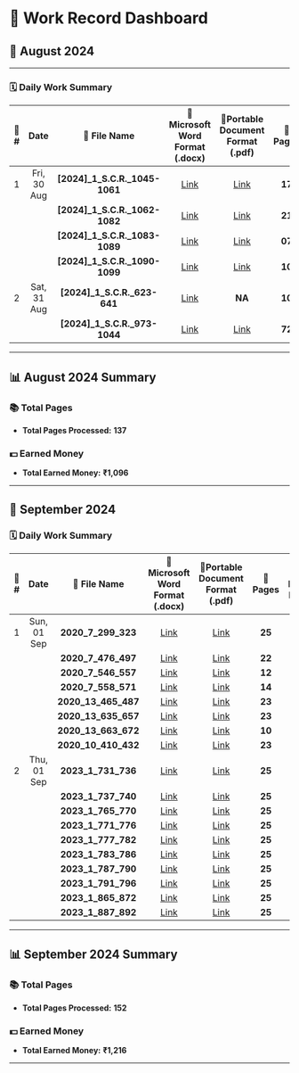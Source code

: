 # 🎯 **Work Record Dashboard**

## 📅 **August 2024**

---

### 🗓️ **Daily Work Summary**

| 🔢 **#** | **Date**          | 📁 **File Name**                         | 📄**Microsoft Word Format (.docx)**                  | 📑**Portable Document Format (.pdf)**        | 📄 **Pages**  | 💵 **Earned Money** |
|:-------:|:-----------------:|:-----------------------------------------:|:--------------------------------------------:|:-------------------------------------------:|:------------:|:-------------------:|
| 1       | Fri, 30 Aug       | **[2024]_1_S.C.R._1045-1061**             | [Link](Files/[2024]_1_S.C.R._1045-1061.docx) | [Link](Files/[2024]_1_S.C.R._1045-1061.pdf) | **17**       | **136**             |
|         |                   | **[2024]_1_S.C.R._1062-1082**             | [Link](Files/[2024]_1_S.C.R._1062-1082.docx) | [Link](Files/[2024]_1_S.C.R._1062-1082.pdf) | **21**       | **168**             |
|         |                   | **[2024]_1_S.C.R._1083-1089**             | [Link](Files/[2024]_1_S.C.R._1083-1089.docx) | [Link](Files/[2024]_1_S.C.R._1083-1089.pdf) | **07**       | **56**              |
|         |                   | **[2024]_1_S.C.R._1090-1099**             | [Link](Files/[2024]_1_S.C.R._1090-1099.docx) | [Link](Files/[2024]_1_S.C.R._1090-1099.pdf) | **10**       | **80**              |
| 2       | Sat, 31 Aug       | **[2024]_1_S.C.R._623-641**               | [Link](Files/[2024]_1_S.C.R._623-641.docx)   | **NA**                                      | **10**       | **80**              |
|         |                   | **[2024]_1_S.C.R._973-1044**              | [Link](Files/[2024]_1_S.C.R._973-1044.docx)  | [Link](Files/[2024]_1_S.C.R._973-1044.pdf)  | **72**       | **576**             |

---

## 📊 **August 2024 Summary**

### 📚 **Total Pages**
- **Total Pages Processed:** **137**

### 💵 **Earned Money**
- **Total Earned Money:** **₹1,096**

---

## 📅 **September 2024**

### 🗓️ **Daily Work Summary**

| 🔢 **#** | **Date**         | 📁 **File Name**               | 📄**Microsoft Word Format (.docx)**           | 📑**Portable Document Format (.pdf)**      | 📄 **Pages**  | 💵 **Earned Money**  |
|:-------:|:----------------:|:-------------------------------:|:-------------------------------------:|:-----------------------------------------:|:------------:|:-----------------------------:|
| 1       | Sun, 01 Sep      | **2020_7_299_323**              | [Link](Files/2020_7_299_323.docx)     | [Link](Files/2020_7_299_323.pdf)          | **25**       | **200**                       |
|         |                  |  **2020_7_476_497**             | [Link](Files/2020_7_476_497.docx)     | [Link](Files/2020_7_476_497.pdf)          | **22**       | **176**                       |
|         |                  | **2020_7_546_557**              | [Link](Files/2020_7_546_557.docx)     | [Link](Files/2020_7_546_557.pdf)          | **12**       | **96**                        |
|         |                  | **2020_7_558_571**              | [Link](Files/2020_7_558_571.docx)     | [Link](Files/2020_7_558_571.pdf)          | **14**       | **112**                       |
|         |                  | **2020_13_465_487**             | [Link](Files/2020_13_465_487.docx)    | [Link](Files/2020_13_465_487.pdf)         | **23**       | **184**                       |
|         |                  | **2020_13_635_657**             | [Link](Files/2020_13_635_657.docx)    | [Link](Files/2020_13_635_657.pdf)         | **23**       | **184**                       |
|         |                  | **2020_13_663_672**             | [Link](Files/2020_13_663_672.docx)    | [Link](Files/2020_13_663_672.pdf)         | **10**       | **80**                        |
|         |                  | **2020_10_410_432**             | [Link](Files/2020_10_410_432.docx)    | [Link](Files/2020_10_410_432.pdf)         | **23**       | **184**                       |
| 2       | Thu, 01 Sep      | **2023_1_731_736**              | [Link](Files/2023_1_731_736.docx)     | [Link](Files/2023_1_731_736.pdf)          | **25**       | **200**                       |
|         |                  | **2023_1_737_740**              | [Link](Files/2023_1_737_740.docx)     | [Link](Files/2023_1_737_740.pdf)          | **25**       | **200**                       |
|         |                  | **2023_1_765_770**              | [Link](Files/2023_1_765_770.docx)     | [Link](Files/2023_1_765_770.pdf)          | **25**       | **200**                       |
|         |                  | **2023_1_771_776**              | [Link](Files/2023_1_771_776.docx)     | [Link](Files/2023_1_771_776.pdf)          | **25**       | **200**                       |
|         |                  | **2023_1_777_782**              | [Link](Files/2023_1_777_782.docx)     | [Link](Files/2023_1_777_782.pdf)          | **25**       | **200**                       |
|         |                  | **2023_1_783_786**              | [Link](Files/2023_1_783_786.docx)     | [Link](Files/2023_1_783_786.pdf)          | **25**       | **200**                       |
|         |                  | **2023_1_787_790**              | [Link](Files/2023_1_787_790.docx)     | [Link](Files/2023_1_787_790.pdf)          | **25**       | **200**                       |
|         |                  | **2023_1_791_796**              | [Link](Files/2023_1_791_796.docx)     | [Link](Files/2023_1_791_796.pdf)          | **25**       | **200**                       |
|         |                  | **2023_1_865_872**              | [Link](Files/2023_1_865_872.docx)     | [Link](Files/2023_1_865_872.pdf)          | **25**       | **200**                       |
|         |                  | **2023_1_887_892**              | [Link](Files/2023_1_887_892.docx)     | [Link](Files/2023_1_887_892.pdf)          | **25**       | **200**                       |

---

## 📊 **September 2024 Summary**

### 📚 **Total Pages**
- **Total Pages Processed:** **152**

### 💵 **Earned Money**
- **Total Earned Money:** **₹1,216**

---



